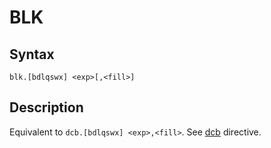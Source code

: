 # BLK

## Syntax
```assembly
blk.[bdlqswx] <exp>[,<fill>]
```

## Description
Equivalent to `dcb.[bdlqswx] <exp>,<fill>`.
See [dcb](dcb.md) directive.
